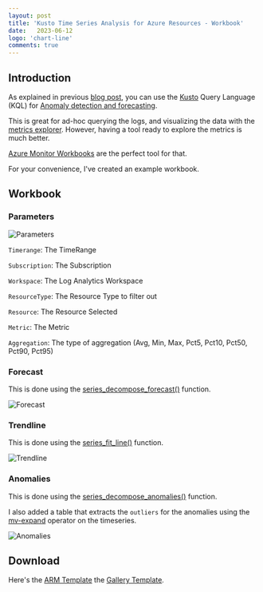 ```yaml
---
layout: post
title: 'Kusto Time Series Analysis for Azure Resources - Workbook'
date:   2023-06-12 
logo: 'chart-line'
comments: true
---
```


## Introduction

As explained in previous [blog post], you can use the [Kusto] Query Language (KQL) for [Anomaly detection and forecasting]. 

[Anomaly detection and forecasting]:https://learn.microsoft.com/en-us/azure/data-explorer/kusto/query/anomaly-detection
[Kusto]:https://learn.microsoft.com/en-us/azure/data-explorer/kusto/query/
[blog post]:https://blog.philipvandevyver.com/2023/05/31/kusto-time-series-analysis/

This is great for ad-hoc querying the logs, and visualizing the data with the [metrics explorer]. However, having a tool ready to explore the metrics is much better.

[metrics explorer]:https://learn.microsoft.com/en-us/azure/azure-monitor/essentials/metrics-getting-started

[Azure Monitor Workbooks] are the perfect tool for that.

[Azure Monitor Workbooks]:https://learn.microsoft.com/en-us/azure/azure-monitor/visualize/workbooks-getting-started

For your convenience, I've created an example workbook.

## Workbook

### Parameters

![Parameters](/_images/2023-06-12-kusto-time-series-analysis-workbook-parameters.png)

`Timerange`: The TimeRange  

`Subscription`: The Subscription 

`Workspace`: The Log Analytics Workspace 

`ResourceType`: The Resource Type to filter out

`Resource`: The Resource Selected

`Metric`: The Metric

`Aggregation`: The type of aggregation (Avg, Min, Max, Pct5, Pct10, Pct50, Pct90, Pct95)


### Forecast 

This is done using the [series_decompose_forecast()] function.

[series_decompose_forecast()]:https://learn.microsoft.com/en-us/azure/data-explorer/kusto/query/series-decompose-forecastfunction

![Forecast](/_images/2023-06-12-kusto-time-series-analysis-workbook-forecast.png)

### Trendline 

This is done using the [series_fit_line()] function.

[series_fit_line()]:https://learn.microsoft.com/en-us/azure/data-explorer/kusto/query/series-fit-linefunction

![Trendline](/_images/2023-06-12-kusto-time-series-analysis-workbook-trendline.png)

### Anomalies

This is done using the [series_decompose_anomalies()] function.

[series_decompose_anomalies()]:https://learn.microsoft.com/en-us/azure/data-explorer/kusto/query/series-decompose-anomaliesfunction

I also added a table that extracts the `outliers` for the anomalies using the [mv-expand] operator on the timeseries.

[mv-expand]:https://learn.microsoft.com/en-us/azure/data-explorer/kusto/query/mvexpandoperator

![Anomalies](/_images/2023-06-12-kusto-time-series-analysis-workbook-anomalies.png)

## Download

Here's the [ARM Template]   the [Gallery Template].

[ARM Template]:https://raw.githubusercontent.com/pvyver/workbooks/main/Azure%20Services/Time%20Series%20Analysis/armTemplate/template.json

[Gallery Template]:https://raw.githubusercontent.com/pvyver/workbooks/main/Azure%20Services/Time%20Series%20Analysis/galleryTemplate/template.json

